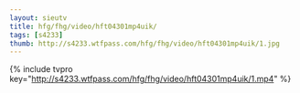 ```yaml
--- 
layout: sieutv
title: hfg/fhg/video/hft04301mp4uik/
tags: [s4233]
thumb: http://s4233.wtfpass.com/hfg/fhg/video/hft04301mp4uik/1.jpg
---
```

{% include tvpro key="http://s4233.wtfpass.com/hfg/fhg/video/hft04301mp4uik/1.mp4" %} 
